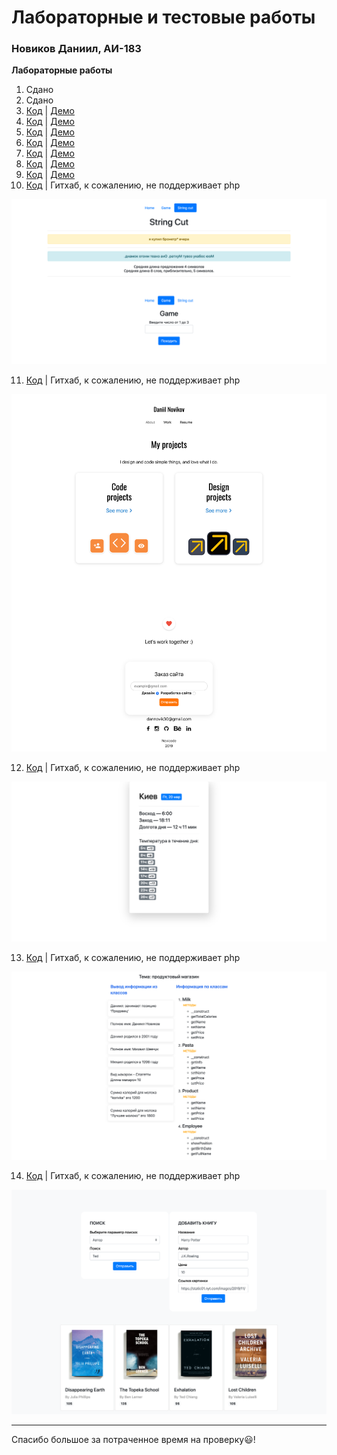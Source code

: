 # Лабораторные и тестовые работы
###  Новиков Даниил, АИ-183

**Лабораторные работы**

1. Сдано
2. Сдано
3. [Код](https://github.com/novicode1/novicode1.github.io/tree/master/lab3) | [Демо](https://novicode1.github.io/lab3/src/index.html)
4. [Код](https://github.com/novicode1/novicode1.github.io/tree/master/lab4) | [Демо](https://novicode1.github.io/lab4/src/index.html)
5. [Код](https://github.com/novicode1/novicode1.github.io/tree/master/lab5) | [Демо](https://novicode1.github.io/lab5/src/index.html)
6. [Код](https://github.com/novicode1/novicode1.github.io/tree/master/lab6) | [Демо](https://novicode1.github.io/lab6/src/index.html)
7. [Код](https://github.com/novicode1/novicode1.github.io/tree/master/lab7) | [Демо](https://novicode1.github.io/lab7/src/index.html)
8. [Код](https://github.com/novicode1/novicode1.github.io/tree/master/lab8) | [Демо](https://novicode1.github.io/lab8/src/index.html)
9. [Код](https://github.com/novicode1/novicode1.github.io/tree/master/lab9) | [Демо](https://novicode1.github.io/lab9/src/index.html)
10. [Код](https://github.com/novicode1/novicode1.github.io/tree/master/lab10) | Гитхаб, к сожалению, не поддерживает php

![alt text](./images/lab10.png "Logo Title Text 1")

11. [Код](https://github.com/novicode1/novicode1.github.io/tree/master/lab11) | Гитхаб, к сожалению, не поддерживает php

![alt text](./images/lab11.png "Logo Title Text 1")

12. [Код](https://github.com/novicode1/novicode1.github.io/tree/master/lab12) | Гитхаб, к сожалению, не поддерживает php

![alt text](./images/lab12.png "Logo Title Text 1")

13. [Код](https://github.com/novicode1/novicode1.github.io/tree/master/lab13) | Гитхаб, к сожалению, не поддерживает php

![alt text](./images/lab13.png "Logo Title Text 1")

14. [Код](https://github.com/novicode1/novicode1.github.io/tree/master/lab14) | Гитхаб, к сожалению, не поддерживает php

![alt text](./images/lab14.png "Logo Title Text 1")
***


Спасибо большое за потраченное время на проверку😃!
